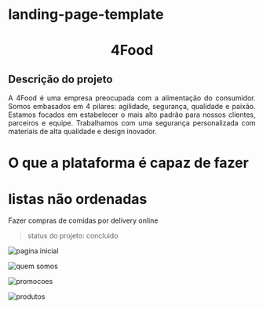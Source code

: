 # landing-page-template

<h1 align="center"> 4Food </h1>

## Descrição do projeto
<p align="justify">A 4Food é uma empresa preocupada com a alimentação do consumidor. Somos embasados em 4 pilares: agilidade, segurança, qualidade e paixão. Estamos focados em estabelecer o mais alto padrão para nossos clientes, parceiros e equipe. Trabalhamos com uma segurança personalizada com materiais de alta qualidade e design inovador.</p>

# O que a plataforma é capaz de fazer
# listas não ordenadas
Fazer compras de comidas por delivery online

>status do projeto: concluido

![pagina inicial](https://user-images.githubusercontent.com/85445949/125122771-3c9ffc00-e0cc-11eb-80a4-9712edb81e68.png)

![quem somos](https://user-images.githubusercontent.com/85445949/125123048-930d3a80-e0cc-11eb-8f3a-235592ce9b45.png)

![promocoes](https://user-images.githubusercontent.com/85445949/125123110-a3bdb080-e0cc-11eb-91bd-567184eafcde.png)

![produtos](https://user-images.githubusercontent.com/85445949/125122983-7d981080-e0cc-11eb-9cd3-9760142a6241.png)